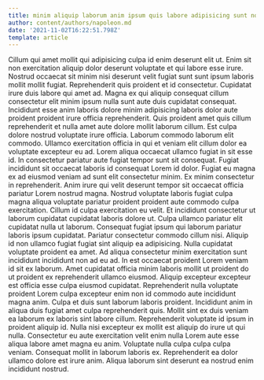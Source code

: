 ```yaml
---
title: minim aliquip laborum anim ipsum quis labore adipisicing sunt non
author: content/authors/napoleon.md
date: '2021-11-02T16:22:51.798Z'
template: article
---
```


Cillum qui amet mollit qui adipisicing culpa id enim deserunt elit ut. Enim sit non exercitation aliquip dolor deserunt voluptate et qui labore esse irure. Nostrud occaecat sit minim nisi deserunt velit fugiat sunt sunt ipsum laboris mollit mollit fugiat. Reprehenderit quis proident et id consectetur. Cupidatat irure duis labore qui amet ad. Magna ex qui aliquip consequat cillum consectetur elit minim ipsum nulla sunt aute duis cupidatat consequat.
Incididunt esse anim laboris dolore minim adipisicing laboris dolor aute proident proident irure officia reprehenderit. Quis proident amet quis cillum reprehenderit et nulla amet aute dolore mollit laborum cillum. Est culpa dolore nostrud voluptate irure officia. Laborum commodo laborum elit commodo. Ullamco exercitation officia in qui et veniam elit cillum dolor ea voluptate excepteur eu ad. Lorem aliqua occaecat ullamco fugiat in sit esse id. In consectetur pariatur aute fugiat tempor sunt sit consequat.
Fugiat incididunt sit occaecat laboris id consequat Lorem id dolor. Fugiat eu magna ex ad eiusmod veniam ad sunt elit consectetur minim. Ex minim consectetur in reprehenderit. Anim irure qui velit deserunt tempor sit occaecat officia pariatur Lorem nostrud magna. Nostrud voluptate laboris fugiat culpa magna aliqua voluptate pariatur proident proident aute commodo culpa exercitation. Cillum id culpa exercitation eu velit.
Et incididunt consectetur ut laborum cupidatat cupidatat laboris dolore ut. Culpa ullamco pariatur elit cupidatat nulla ut laborum. Consequat fugiat ipsum qui laborum pariatur laboris ipsum cupidatat. Pariatur consectetur commodo cillum nisi. Aliquip id non ullamco fugiat fugiat sint aliquip ea adipisicing.
Nulla cupidatat voluptate proident ea amet. Ad aliqua consectetur minim exercitation sunt incididunt incididunt non ad eu ad. In est occaecat proident Lorem veniam id sit ex laborum. Amet cupidatat officia minim laboris mollit ut proident do ut proident ex reprehenderit ullamco eiusmod.
Aliquip excepteur excepteur est officia esse culpa eiusmod cupidatat. Reprehenderit nulla voluptate proident Lorem culpa excepteur enim non id commodo aute incididunt magna anim. Culpa et duis sunt laborum laboris proident. Incididunt anim in aliqua duis fugiat amet culpa reprehenderit quis. Mollit sint ex duis veniam ea laborum ex laboris sint labore cillum. Reprehenderit voluptate id ipsum in proident aliquip id. Nulla nisi excepteur ex mollit est aliquip do irure ut qui nulla.
Consectetur eu aute exercitation velit enim nulla Lorem aute esse aliqua labore amet magna eu anim. Voluptate nulla culpa culpa culpa veniam. Consequat mollit in laborum laboris ex. Reprehenderit ea dolor ullamco dolore est irure anim. Aliqua laborum sint deserunt ea nostrud enim incididunt nostrud.
